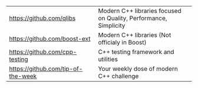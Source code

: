 | |  |
|-|-|
| https://github.com/qlibs | Modern C++ libraries focused on Quality, Performance, Simplicity |
| https://github.com/boost-ext | Modern C++ libraries (Not officialy in Boost) |
| https://github.com/cpp-testing | C++ testing framework and utilities |
| https://github.com/tip-of-the-week | Your weekly dose of modern C++ challenge |
